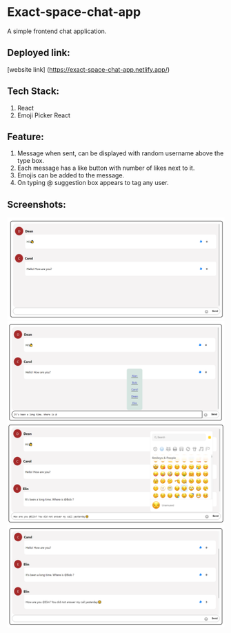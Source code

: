 # Exact-space-chat-app
A simple frontend chat application.

## Deployed link:
[website link] (https://exact-space-chat-app.netlify.app/)

## Tech Stack:
1. React
2. Emoji Picker React

## Feature:
1. Message when sent, can be displayed with random username above the type box.
2. Each message has a like button with number of likes next to it.
3. Emojis can be added to the message.
4. On typing @ suggestion box appears to tag any user.

## Screenshots:
![Screehshot1](https://github.com/Momin-Mohammad/Exact-space-chat-app/blob/main/App-Images/Screenshot%20(9).png)
![Screehshot1](https://github.com/Momin-Mohammad/Exact-space-chat-app/blob/main/App-Images/Screenshot%20(10).png)
![Screehshot1](https://github.com/Momin-Mohammad/Exact-space-chat-app/blob/main/App-Images/Screenshot%20(11).png)
![Screehshot1](https://github.com/Momin-Mohammad/Exact-space-chat-app/blob/main/App-Images/Screenshot%20(12).png)
